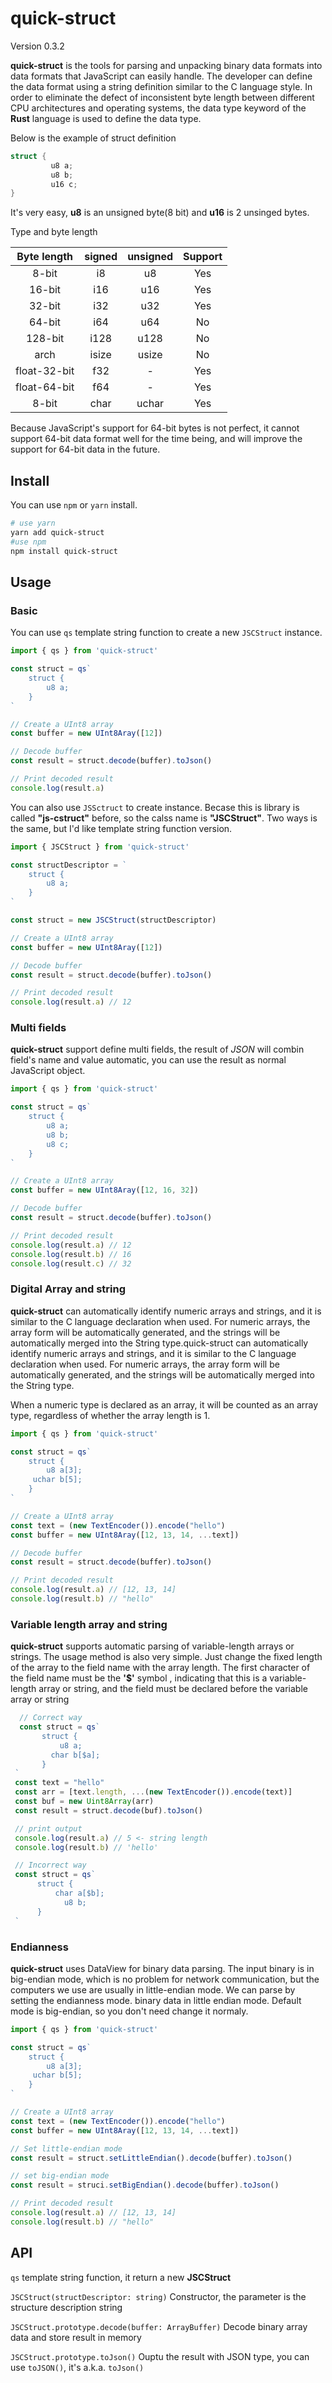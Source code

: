 # quick-struct

Version 0.3.2

**quick-struct** is the tools for parsing and unpacking binary data formats into data formats that JavaScript can easily handle. The developer can define the data format using a string definition similar to the C language style. In order to eliminate the defect of inconsistent byte length between different CPU architectures and operating systems, the data type keyword of the **Rust** language is used to define the data type.

Below is the example of struct definition

```c
struct {
         u8 a;
         u8 b;
         u16 c;
}
```

It's very easy, **u8** is an unsigned byte(8 bit) and **u16** is 2 unsinged bytes.  

Type and byte length

| Byte length  | signed | unsigned | Support |
|:------------:|:------:|:--------:|:-------:|
| 8-bit        | i8     | u8       | Yes     |
| 16-bit       | i16    | u16      | Yes     |
| 32-bit       | i32    | u32      | Yes     |
| 64-bit       | i64    | u64      | No      |
| 128-bit      | i128   | u128     | No      |
| arch         | isize  | usize    | No      |
| float-32-bit | f32    | -        | Yes     |
| float-64-bit | f64    | -        | Yes     |
| 8-bit        | char   | uchar    | Yes     |

Because JavaScript's support for 64-bit bytes is not perfect, it cannot support 64-bit data format well for the time being, and will improve the support for 64-bit data in the future.

## Install

You can use `npm` or `yarn` install.

```bash
# use yarn
yarn add quick-struct
#use npm
npm install quick-struct
```

## Usage

### Basic

You can use `qs` template string function to create a new `JSCStruct` instance.

```javascript
import { qs } from 'quick-struct'

const struct = qs`
    struct {
        u8 a;
    }
`

// Create a UInt8 array
const buffer = new UInt8Aray([12])

// Decode buffer
const result = struct.decode(buffer).toJson()

// Print decoded result
console.log(result.a)
```

You can also use `JSSctruct` to create instance. Becase this is library is called **"js-cstruct"** before, so the calss name is **"JSCStruct"**. Two ways is the same, but I'd like template string function version.

```javascript
import { JSCStruct } from 'quick-struct'

const structDescriptor = `
    struct {
        u8 a;
    }
`

const struct = new JSCStruct(structDescriptor)

// Create a UInt8 array
const buffer = new UInt8Aray([12])

// Decode buffer
const result = struct.decode(buffer).toJson()

// Print decoded result
console.log(result.a) // 12
```

### Multi fields

**quick-struct** support define multi fields, the result of *JSON* will combin field's name and value automatic, you can use the result as normal JavaScript object.

```javascript
import { qs } from 'quick-struct'

const struct = qs`
    struct {
        u8 a;
        u8 b;
        u8 c;
    }
`

// Create a UInt8 array
const buffer = new UInt8Aray([12, 16, 32])

// Decode buffer
const result = struct.decode(buffer).toJson()

// Print decoded result
console.log(result.a) // 12
console.log(result.b) // 16
console.log(result.c) // 32
```

### Digital Array and string

**quick-struct** can automatically identify numeric arrays and strings, and it is similar to the C language declaration when used. For numeric arrays, the array form will be automatically generated, and the strings will be automatically merged into the String type.quick-struct can automatically identify numeric arrays and strings, and it is similar to the C language declaration when used. For numeric arrays, the array form will be automatically generated, and the strings will be automatically merged into the String type.

When a numeric type is declared as an array, it will be counted as an array type, regardless of whether the array length is 1.

```javascript
import { qs } from 'quick-struct'

const struct = qs`
    struct {
        u8 a[3];
     uchar b[5];
    }
`

// Create a UInt8 array
const text = (new TextEncoder()).encode("hello")
const buffer = new UInt8Aray([12, 13, 14, ...text])

// Decode buffer
const result = struct.decode(buffer).toJson()

// Print decoded result
console.log(result.a) // [12, 13, 14]
console.log(result.b) // "hello"
```

### Variable length array and string

**quick-struct** supports automatic parsing of variable-length arrays or strings. The usage method is also very simple. Just change the fixed length of the array to the field name with the array length. The first character of the field name must be the **'\$'** symbol , indicating that this is a variable-length array or string, and the field must be declared before the variable array or string

```javascript
  // Correct way
  const struct = qs`
       struct {
           u8 a;
         char b[$a];
       }
 `
 const text = "hello"
 const arr = [text.length, ...(new TextEncoder()).encode(text)]
 const buf = new Uint8Array(arr)
 const result = struct.decode(buf).toJson()

 // print output
 console.log(result.a) // 5 <- string length
 console.log(result.b) // 'hello'

 // Incorrect way
 const struct = qs`
      struct {
          char a[$b];
            u8 b;
      }
 `
```

### Endianness

**quick-struct** uses DataView for binary data parsing. The input binary is in big-endian mode, which is no problem for network communication, but the computers we use are usually in little-endian mode. We can parse by setting the endianness mode. binary data in little endian mode. Default mode is big-endian, so you don't need change it normaly.

```javascript
import { qs } from 'quick-struct'

const struct = qs`
    struct {
        u8 a[3];
     uchar b[5];
    }
`

// Create a UInt8 array
const text = (new TextEncoder()).encode("hello")
const buffer = new UInt8Aray([12, 13, 14, ...text])

// Set little-endian mode
const result = struct.setLittleEndian().decode(buffer).toJson()

// set big-endian mode
const result = struci.setBigEndian().decode(buffer).toJson()

// Print decoded result
console.log(result.a) // [12, 13, 14]
console.log(result.b) // "hello"
```

## API

`qs` template string function, it return a new **JSCStruct**

`JSCStruct(structDescriptor: string)` Constructor, the parameter is the structure description string

`JSCStruct.prototype.decode(buffer: ArrayBuffer)` Decode binary array data and store result in memory

`JSCStruct.prototype.toJson()` Ouptu the result with JSON type, you can use `toJSON()`, it's a.k.a. `toJson()`